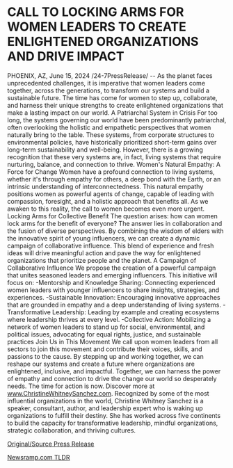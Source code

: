 # CALL TO LOCKING ARMS FOR WOMEN LEADERS TO CREATE ENLIGHTENED ORGANIZATIONS AND DRIVE IMPACT

PHOENIX, AZ, June 15, 2024 /24-7PressRelease/ -- As the planet faces unprecedented challenges, it is imperative that women leaders come together, across the generations, to transform our systems and build a sustainable future. The time has come for women to step up, collaborate, and harness their unique strengths to create enlightened organizations that make a lasting impact on our world.  A Patriarchal System in Crisis For too long, the systems governing our world have been predominantly patriarchal, often overlooking the holistic and empathetic perspectives that women naturally bring to the table. These systems, from corporate structures to environmental policies, have historically prioritized short-term gains over long-term sustainability and well-being. However, there is a growing recognition that these very systems are, in fact, living systems that require nurturing, balance, and connection to thrive.  Women's Natural Empathy: A Force for Change Women have a profound connection to living systems, whether it's through empathy for others, a deep bond with the Earth, or an intrinsic understanding of interconnectedness. This natural empathy positions women as powerful agents of change, capable of leading with compassion, foresight, and a holistic approach that benefits all. As we awaken to this reality, the call to women becomes even more urgent.  Locking Arms for Collective Benefit The question arises: how can women lock arms for the benefit of everyone? The answer lies in collaboration and the fusion of diverse perspectives. By combining the wisdom of elders with the innovative spirit of young influencers, we can create a dynamic campaign of collaborative influence. This blend of experience and fresh ideas will drive meaningful action and pave the way for enlightened organizations that prioritize people and the planet.  A Campaign of Collaborative Influence We propose the creation of a powerful campaign that unites seasoned leaders and emerging influencers. This initiative will focus on:  -Mentorship and Knowledge Sharing: Connecting experienced women leaders with younger influencers to share insights, strategies, and experiences. -Sustainable Innovation: Encouraging innovative approaches that are grounded in empathy and a deep understanding of living systems. -Transformative Leadership: Leading by example and creating ecosystems where leadership thrives at every level.  -Collective Action: Mobilizing a network of women leaders to stand up for social, environmental, and political issues, advocating for equal rights, justice, and sustainable practices  Join Us in This Movement We call upon women leaders from all sectors to join this movement and contribute their voices, skills, and passions to the cause. By stepping up and working together, we can reshape our systems and create a future where organizations are enlightened, inclusive, and impactful.  Together, we can harness the power of empathy and connection to drive the change our world so desperately needs. The time for action is now. Discover more at www.ChristineWhitneySanchez.com.  Recognized by some of the most influential organizations in the world, Christine Whitney Sanchez is a speaker, consultant, author, and leadership expert who is waking up organizations to fulfill their destiny. She has worked across five continents to build the capacity for transformative leadership, mindful organizations, strategic collaboration, and thriving cultures. 

[Original/Source Press Release](https://www.24-7pressrelease.com/press-release/511724/call-to-locking-arms-for-women-leaders-to-create-enlightened-organizations-and-drive-impact) 

[Newsramp.com TLDR](https://newsramp.com/None) 